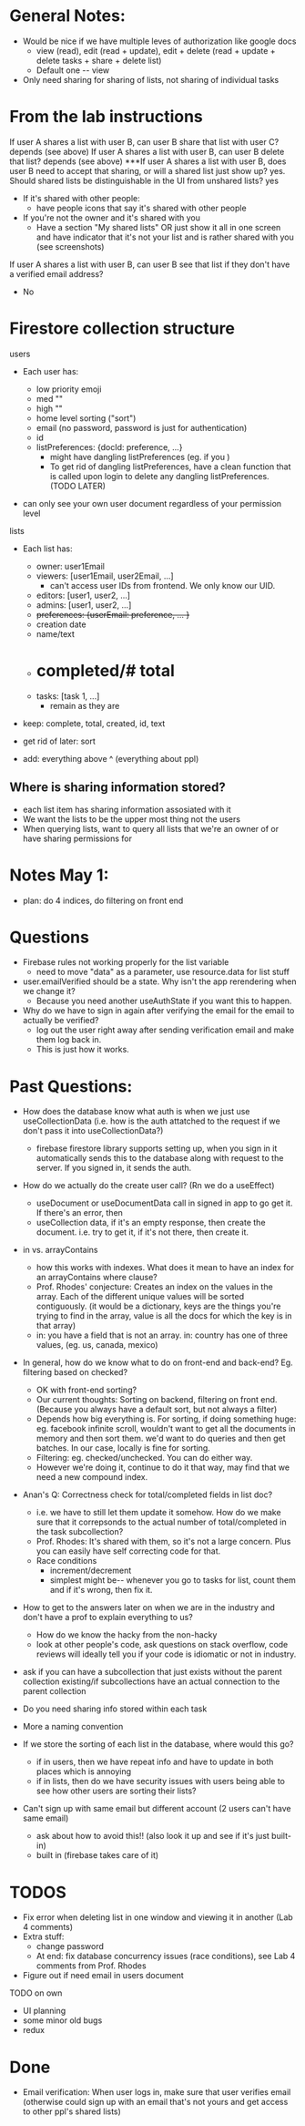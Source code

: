 

# General Notes:
- Would be nice if we have multiple leves of authorization like google docs
    - view (read), edit (read + update), edit + delete (read + update + delete tasks + share + delete list)
    - Default one -- view
- Only need sharing for sharing of lists, not sharing of individual tasks

# From the lab instructions

If user A shares a list with user B, can user B share that list with user C?
depends (see above)
If user A shares a list with user B, can user B delete that list?
depends (see above)
***If user A shares a list with user B, does user B need to accept that sharing, or will a shared list just show up?
yes. 
Should shared lists be distinguishable in the UI from unshared lists?
yes
- If it's shared with other people:
    - have people icons that say it's shared with other people
- If you're not the owner and it's shared with you
    - Have a section "My shared lists" OR just show it all in one screen and have indicator that it's not your list and is rather shared with you (see screenshots)

If user A shares a list with user B, can user B see that list if they don't have a verified email address?
- No



# Firestore collection structure

users
- Each user has:
    - low priority emoji
    - med ""
    - high ""
    - home level sorting ("sort")
    - email (no password, password is just for authentication)
    - id
    - listPreferences: 
        {docId: preference, ...}
        - might have dangling listPreferences (eg. if you )
        - To get rid of dangling listPreferences, have a clean function that is called upon login to delete any dangling listPreferences. (TODO LATER)

 - can only see your own user document regardless of your permission level   



lists
- Each list has:
    - owner: user1Email
    - viewers: [user1Email, user2Email, ...]
        - can't access user IDs from frontend. We only know our UID. 
    - editors: [user1, user2, ...]
    - admins: [user1, user2, ...]
    - ~~preferences: {userEmail: preference, ... }~~
    - creation date
    - name/text
    - # completed/# total
    - tasks: [task 1, ...]
        - remain as they are

- keep: complete, total, created, id, text
- get rid of later: sort
- add: everything above ^ (everything about ppl)

## Where is sharing information stored?
 - each list item has sharing information assosiated with it
 - We want the lists to be the upper most thing not the users
- When querying lists, want to query all lists that we're an owner of or have sharing permissions for


# Notes May 1:
- plan: do 4 indices, do filtering on front end


# Questions
- Firebase rules not working properly for the list variable
    - need to move "data" as a parameter, use resource.data for list stuff
- user.emailVerified should be a state. Why isn't the app rerendering when we change it?
    - Because you need another useAuthState if you want this to happen.
- Why do we have to sign in again after verifying the email for the email to actually be verified?
    - log out the user right away after sending verification email and make them log back in. 
    - This is just how it works.

# Past Questions: 
- How does the database know what auth is when we just use useCollectionData (i.e. how is the auth attatched to the request if we don't pass it into useCollectionData?) 
    - firebase firestore library supports setting up, when you sign in it automatically sends this to the database along with request to the server. If you signed in, it sends the auth.
- How do we actually do the create user call? (Rn we do a useEffect)
    - useDocument or useDocumentData call in signed in app to go get it. If there's an error, then 
    - useCollection data, if it's an empty response, then create the document. i.e. try to get it, if it's not there, then create it. 
- in vs. arrayContains
    - how this works with indexes. What does it mean to have an index for an arrayContains where clause?
    - Prof. Rhodes' conjecture: Creates an index on the values in the array. Each of the different unique values will be sorted contiguously. (it would be a dictionary, keys are the things you're trying to find in the array, value is all the docs for which the key is in that array)
    - in: you have a field that is not an array. in: country has one of three values, (eg. us, canada, mexico)
- In general, how do we know what to do on front-end and back-end? Eg. filtering based on checked?
    - OK with front-end sorting?
    - Our current thoughts: Sorting on backend, filtering on front end. (Because you always have a default sort, but not always a filter)
    - Depends how big everything is. For sorting, if doing something huge: eg. facebook infinite scroll, wouldn't want to get all the documents in memory and then sort them. we'd want to do queries and then get batches. In our case, locally is fine for sorting. 
    - Filtering: eg. checked/unchecked. You can do either way. 
    - However we're doing it, continue to do it that way, may find that we need a new compound index. 
- Anan's Q: Correctness check for total/completed fields in list doc?
    - i.e. we have to still let them update it somehow. How do we make sure that it correpsonds to the actual number of total/completed in the task subcollection?
    - Prof. Rhodes: It's shared with them, so it's not a large concern. Plus you can easily have self correcting code for that. 
    - Race conditions
        - increment/decrement 
        - simplest might be-- whenever you go to tasks for list, count them and if it's wrong, then fix it.
- How to get to the answers later on when we are in the industry and don't have a prof to explain everything to us?
    - How do we know the hacky from the non-hacky
    - look at other people's code, ask questions on stack overflow, code reviews will ideally tell you if your code is idiomatic or not in industry.

- ask if you can have a subcollection that just exists without the parent collection existing/if subcollections have an actual connection to the parent collection
- Do you need sharing info stored within each task
- More a naming convention
- If we store the sorting of each list in the database, where would this go?
    - if in users, then we have repeat info and have to update in both places which is annoying
    - if in lists, then do we have security issues with users being able to see how other users are sorting their lists?
 - Can't sign up with same email but different account (2 users can't have same email)
    -  ask about how to avoid this!! (also look it up and see if it's just built-in)
      - built in (firebase takes care of it)


# TODOS
- Fix error when deleting list in one window and viewing it in another (Lab 4 comments)
- Extra stuff:
  - change password
  - At end: fix database concurrency issues (race conditions), see Lab 4 comments from Prof. Rhodes
- Figure out if need email in users document

TODO on own 
  - UI planning
  - some minor old bugs
  - redux

# Done
- Email verification: When user logs in, make sure that user verifies email (otherwise could sign up with an email that's not yours and get access to other ppl's shared lists)